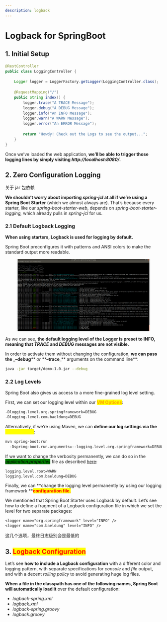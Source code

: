 ```yaml
---
description: logback
---
```


# Logback for SpringBoot

## 1. Initial Setup

```java
@RestController
public class LoggingController {

    Logger logger = LoggerFactory.getLogger(LoggingController.class);

    @RequestMapping("/")
    public String index() {
        logger.trace("A TRACE Message");
        logger.debug("A DEBUG Message");
        logger.info("An INFO Message");
        logger.warn("A WARN Message");
        logger.error("An ERROR Message");

        return "Howdy! Check out the Logs to see the output...";
    }
}

```

Once we’ve loaded the web application, **we’ll be able to trigger those logging lines by simply visiting **_**http://localhost:8080/**_**.**

## 2. Zero Configuration Logging

关于 jar 包依赖

**We shouldn’t worry about importing **_**spring-jcl**_** at all if we’re using a Spring Boot Starter** (which we almost always are). That’s because every starter, like our _spring-boot-starter-web_, depends on _spring-boot-starter-logging,_ which already pulls in _spring-jcl_ for us.

### 2.1 Default Logback Logging

**When using starters, Logback is used for logging by default.**

Spring Boot preconfigures it with patterns and ANSI colors to make the standard output more readable.

<figure><img src="../.gitbook/assets/image (1).png" alt=""><figcaption></figcaption></figure>

As we can see, **the default logging level of the Logger is preset to INFO, meaning that **_**TRACE**_** and **_**DEBUG**_** messages are not visible.**

In order to activate them without changing the configuration, **we can pass the **_**–debug**_** or **_**–trace**_** arguments on the command line**:

```bash
java -jar target/demo-1.0.jar --debug
```

### **2.2 Log Levels**

Spring Boot also gives us access to a more fine-grained log level setting.

First, we can set our logging level within our <mark style="color:orange;">**VM Options**</mark>:

```bash
-Dlogging.level.org.springframework=DEBUG
-Dlogging.level.com.baeldung=DEBUG
```

Alternatively, if we’re using Maven, we can **define our log settings via the** <mark style="color:yellow;">command line</mark>:

```bash
mvn spring-boot:run
  -Dspring-boot.run.arguments=--logging.level.org.springframework=DEBUG,--logging.level.com.baeldung=DEBUG
```

If we want to change the verbosity permanently, we can do so in the _<mark style="background-color:green;">application.properties</mark>_ file as described [here](https://docs.spring.io/spring-boot/docs/current/reference/html/boot-features-logging.html#boot-features-custom-log-levels):

```plaintext
logging.level.root=WARN
logging.level.com.baeldung=DEBUG
```

Finally, we can **change the logging level permanently by using our logging framework **<mark style="color:red;">**configuration file.**</mark>

We mentioned that Spring Boot Starter uses Logback by default. Let’s see how to define a fragment of a Logback configuration file in which we set the level for two separate packages:

```markup
<logger name="org.springframework" level="INFO" />
<logger name="com.baeldung" level="INFO" />
```

这几个选项，最终日志级别会是最低的



## 3. <mark style="color:red;">Logback Configuration</mark>

Let’s see **how to include a Logback configuration** with a different color and logging pattern, with separate specifications for _console_ and _file_ output, and with a decent _rolling policy_ to avoid generating huge log files.

**When a file in the classpath has one of the following names, Spring Boot will automatically load it** over the default configuration:

* _logback-spring.xml_
* _logback.xml_
* _logback-spring.groovy_
* _logback.groovy_





